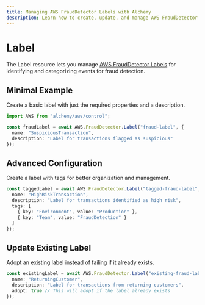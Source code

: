 ```yaml
---
title: Managing AWS FraudDetector Labels with Alchemy
description: Learn how to create, update, and manage AWS FraudDetector Labels using Alchemy Cloud Control.
---
```


# Label

The Label resource lets you manage [AWS FraudDetector Labels](https://docs.aws.amazon.com/frauddetector/latest/userguide/) for identifying and categorizing events for fraud detection.

## Minimal Example

Create a basic label with just the required properties and a description.

```ts
import AWS from "alchemy/aws/control";

const fraudLabel = await AWS.FraudDetector.Label("fraud-label", {
  name: "SuspiciousTransaction",
  description: "Label for transactions flagged as suspicious"
});
```

## Advanced Configuration

Create a label with tags for better organization and management.

```ts
const taggedLabel = await AWS.FraudDetector.Label("tagged-fraud-label", {
  name: "HighRiskTransaction",
  description: "Label for transactions identified as high risk",
  tags: [
    { key: "Environment", value: "Production" },
    { key: "Team", value: "FraudDetection" }
  ]
});
```

## Update Existing Label

Adopt an existing label instead of failing if it already exists.

```ts
const existingLabel = await AWS.FraudDetector.Label("existing-fraud-label", {
  name: "ReturningCustomer",
  description: "Label for transactions from returning customers",
  adopt: true // This will adopt if the label already exists
});
```